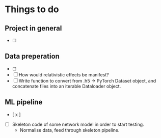 # Things to do

## Project in general
* [  ] 

## Data preperation
* [  ]  
* [  ] How would relativistic effects be manifest?
* [  ] Write function to convert from .h5 $\to$ PyTorch Dataset object, and concatenate files into an iterable Dataloader object. 

## ML pipeline
* [ x ] 
* [  ] Skeleton code of some network model in order to start testing. 
    * Normalise data, feed through skeleton pipeline. 

